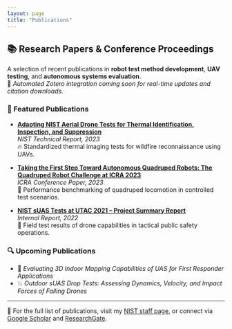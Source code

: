 ```yaml
---
layout: page
title: "Publications"
---
```


## 📚 Research Papers & Conference Proceedings

A selection of recent publications in **robot test method development**, **UAV testing**, and **autonomous systems evaluation**.  
📌 *Automated Zotero integration coming soon for real-time updates and citation downloads.*

### 📝 Featured Publications

- [**Adapting NIST Aerial Drone Tests for Thermal Identification, Inspection, and Suppression**](https://www.nist.gov/publications/adapting-nist-aerial-drone-tests-thermal-identification-inspection-and-suppression)  
  *NIST Technical Report, 2023*  
  🔥 Standardized thermal imaging tests for wildfire reconnaissance using UAVs.

- [**Taking the First Step Toward Autonomous Quadruped Robots: The Quadruped Robot Challenge at ICRA 2023**](https://tsapps.nist.gov/publication/get_pdf.cfm?pub_id=956919)  
  *ICRA Conference Paper, 2023*  
  🤖 Performance benchmarking of quadruped locomotion in controlled test scenarios.

- [**NIST sUAS Tests at UTAC 2021 – Project Summary Report**](https://www.nist.gov/system/files/documents/2022/02/24/NIST%20sUAS%20Tests%20-%20UTAC%20Conf%2C%20Guardian%20Centers%2C%20Perry%20GA%20%282021-10-08%20v3%29.pdf)  
  *Internal Report, 2022*  
  🚁 Field test results of drone capabilities in tactical public safety operations.

### 🔍 Upcoming Publications

- 🧭 *Evaluating 3D Indoor Mapping Capabilities of UAS for First Responder Applications*  
- 💥 *Outdoor sUAS Drop Tests: Assessing Dynamics, Velocity, and Impact Forces of Falling Drones*

---

📖 For the full list of publications, visit my [NIST staff page](https://www.nist.gov/people/alex-fraley), or connect via [Google Scholar](#) and [ResearchGate](#).
